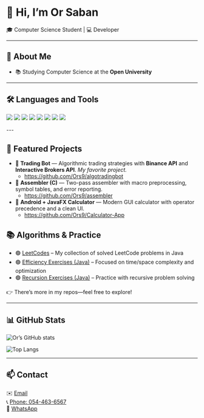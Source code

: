 # 👋 Hi, I’m Or Saban

🎓 Computer Science Student | 💻 Developer 

---

## 🚀 About Me
- 📚 Studying Computer Science at the **Open University**  
---

## 🛠️ Languages and Tools
<p align="left">
  <img src="https://img.shields.io/badge/Java-ED8B00?style=for-the-badge&logo=java&logoColor=white"/>
  <img src="https://img.shields.io/badge/C-00599C?style=for-the-badge&logo=c&logoColor=white"/>
  <img src="https://img.shields.io/badge/Git-F05032?style=for-the-badge&logo=git&logoColor=white"/>
  <img src="https://img.shields.io/badge/GitHub-181717?style=for-the-badge&logo=github&logoColor=white"/>
  <img src="https://img.shields.io/badge/Linux-FCC624?style=for-the-badge&logo=linux&logoColor=black"/>
  <img src="https://img.shields.io/badge/WSL-4D4D4D?style=for-the-badge&logo=windows-terminal&logoColor=white"/>
  <img src="https://img.shields.io/badge/VS%20Code-0078D4?style=for-the-badge&logo=visual-studio-code&logoColor=white"/>
  <img src="https://img.shields.io/badge/Eclipse-2C2255?style=for-the-badge&logo=eclipse&logoColor=white"/>
</p>
---

## 📌 Featured Projects

- 🔹 **Trading Bot** — Algorithmic trading strategies with **Binance API** and **Interactive Brokers API**. *My favorite project.*
  - https://github.com/Ors9/algotradingbot
- 🔹 **Assembler (C)** — Two-pass assembler with macro preprocessing, symbol tables, and error reporting.
  - https://github.com/Ors9/assembler
- 🔹 **Android + JavaFX Calculator** — Modern GUI calculator with operator precedence and a clean UI.
  - https://github.com/Ors9/Calculator-App
 
 ## 📚 Algorithms & Practice

- 🟢 [LeetCodes](https://github.com/Ors9/LeetCodes) – My collection of solved LeetCode problems in Java  
- 🟢 [Efficiency Exercises (Java)](https://github.com/Ors9/Effieciety-Excersices-java) – Focused on time/space complexity and optimization  
- 🟢 [Recursion Exercises (Java)](https://github.com/Ors9/Recursive---Excersices-Java-) – Practice with recursive problem solving


👉 There’s more in my repos—feel free to explore!

---

## 📊 GitHub Stats
![Or’s GitHub stats](https://github-readme-stats.vercel.app/api?username=Ors9&show_icons=true&theme=tokyonight)

![Top Langs](https://github-readme-stats.vercel.app/api/top-langs/?username=Ors9&layout=compact&theme=tokyonight)

---

## 📫 Contact
✉️ [Email](mailto:or8saban@gmail.com)  
📞 [Phone: 054-463-6567](tel:+972544636567)  
💬 [WhatsApp](https://wa.me/972544636567)
